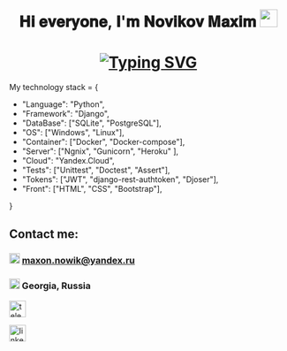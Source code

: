 <h1 align="center">𝐇𝐢 𝐞𝐯𝐞𝐫𝐲𝐨𝐧𝐞, 𝐈'𝐦 𝐍𝐨𝐯𝐢𝐤𝐨𝐯 𝐌𝐚𝐱𝐢𝐦
<img src="https://github.com/blackcater/blackcater/raw/main/images/Hi.gif" height="32"/></h1>

<h1 align="center"><a href="https://git.io/typing-svg"><img src="https://readme-typing-svg.demolab.com?font=Fira+Code&pause=1000&color=04ADFFA1&background=00000000&width=435&lines=and+i'm+Python+developer" alt="Typing SVG" /></a></h1>

My technology stack = {
- "Language": "Python",
- "Framework": "Django",
- "DataBase": \["SQLite", "PostgreSQL"],
- "OS": \["Windows", "Linux"],
- "Container": \["Docker", "Docker-compose"],
- "Server": \["Ngnix", "Gunicorn", "Heroku" ],
- "Cloud": "Yandex.Cloud",
- "Tests": \["Unittest", "Doctest", "Assert"],
- "Tokens": \["JWT", "django-rest-authtoken", "Djoser"],
- "Front": \["HTML", "CSS", "Bootstrap"],

 }
## Contact me:
### <img src='https://uxwing.com/wp-content/themes/uxwing/download/communication-chat-call/email-address-icon.png' alt='email' height='19'> maxon.nowik@yandex.ru
### <img src='https://www.freeiconspng.com/thumbs/location-icon-png/google-location-icon-16.png' alt='email' height='19'> Georgia, Russia

[<img src='https://parspng.com/wp-content/uploads/2021/10/telgrampng.parspng.com-2.png' alt='telegram' height='30'>](https://t.me/MaximNovikow)

[<img src='https://i.pinimg.com/originals/13/07/a2/1307a2648e71d531704a0f5a270ea966.png' alt='linkedin' height='30'>](https://www.linkedin.com/in/novikowmaxim/)

